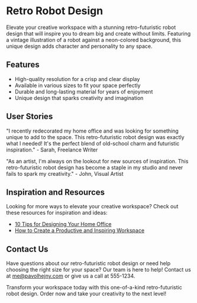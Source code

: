<!--font:Playfair Display-->

# Retro Robot Design

Elevate your creative workspace with a stunning retro-futuristic robot design that will inspire you to dream big and create without limits. Featuring a vintage illustration of a robot against a neon-colored background, this unique design adds character and personality to any space.

## Features

-   High-quality resolution for a crisp and clear display
-   Available in various sizes to fit your space perfectly
-   Durable and long-lasting material for years of enjoyment
-   Unique design that sparks creativity and imagination

## User Stories

"I recently redecorated my home office and was looking for something unique to add to the space. This retro-futuristic robot design was exactly what I needed! It's the perfect blend of old-school charm and futuristic inspiration." - Sarah, Freelance Writer

"As an artist, I'm always on the lookout for new sources of inspiration. This retro-futuristic robot design has become a staple in my studio and never fails to spark my creativity." - John, Visual Artist

## Inspiration and Resources

Looking for more ways to elevate your creative workspace? Check out these resources for inspiration and ideas:

-   [10 Tips for Designing Your Home Office](#)
-   [How to Create a Productive and Inspiring Workspace](#)

## Contact Us

Have questions about our retro-futuristic robot design or need help choosing the right size for your space? Our team is here to help! Contact us at me@pavolhejny.com or give us a call at 555-1234.

Transform your workspace today with this one-of-a-kind retro-futuristic robot design. Order now and take your creativity to the next level!

<!--

Write me content for website with wallpaper which alt text is:

"A retro-futuristic wallpaper featuring a vintage illustration of a robot, set against a neon-colored background."

The name/title of the page should not be 1:1 copy of the alt text but rather a real content of the website which is using this wallpaper.

- Use markdown format
- Start with heading
- Heading should be short and concise
- The content should look like a real website
- The website should not be about the wallpaper, wallpaper is just a related background
- Heading should be contain work "wallpaper" or "background"
- Include real sections like references, contact, user stories, etc. use things relevant to the page purpose.
- Feel free to use structure like headings, bullets, numbering, blockquotes, paragraphs, horizontal lines, etc.
- You can use formatting like bold or _italic_
- You can include UTF-8 emojis
- Links should be only #hash anchors (and you can refer to the document itself)
- Do not include images


---


# Retro-Futuristic Robot Wallpaper for Your Creative Workspace

Transform your workspace with this stunning retro-futuristic wallpaper featuring a vintage illustration of a robot, set against a neon-colored background. The perfect addition to any creative space, this wallpaper will inspire you to dream big and create without limits.

## Features

- High-quality resolution for a crisp and clear display
- Easy to install and remove without damaging your walls
- Durable and long-lasting material for years of enjoyment
- Unique design that adds character and personality to your workspace

## User Stories

"I was looking for a way to spruce up my home office and stumbled upon this amazing robot wallpaper. It's the perfect blend of retro and futuristic and really adds a unique touch to my workspace." - Emily, Freelance Writer

"I'm a graphic designer and I love having a creative environment to work in. This wallpaper is the perfect backdrop for my brainstorming sessions and helps me stay inspired throughout the day." - Michael, Graphic Designer

## References

Check out these resources for more information on how to create the ultimate creative workspace:

- [10 Tips for Designing Your Home Office](#)
- [The Benefits of a Creative Workspace](#)

## Contact Us

Have questions about our retro-futuristic robot wallpaper or need help with installation? Our team is here to help! Contact us at me@pavolhejny.com or give us a call at 555-1234.

Transform your workspace today with this one-of-a-kind retro-futuristic robot wallpaper. Order now and take your creativity to the next level!


---


Heading should not include word "wallpaper". The website should not be about the wallpaper itself, wallpaper is just a related background, rewrite whole content.


---


# Retro-Futuristic Robot Design for Your Creative Workspace

Elevate your creative workspace with a stunning retro-futuristic robot design that will inspire you to dream big and create without limits. Featuring a vintage illustration of a robot against a neon-colored background, this unique design adds character and personality to any space.

## Features

- High-quality resolution for a crisp and clear display
- Available in various sizes to fit your space perfectly
- Durable and long-lasting material for years of enjoyment
- Unique design that sparks creativity and imagination

## User Stories

"I recently redecorated my home office and was looking for something unique to add to the space. This retro-futuristic robot design was exactly what I needed! It's the perfect blend of old-school charm and futuristic inspiration." - Sarah, Freelance Writer

"As an artist, I'm always on the lookout for new sources of inspiration. This retro-futuristic robot design has become a staple in my studio and never fails to spark my creativity." - John, Visual Artist

## Inspiration and Resources

Looking for more ways to elevate your creative workspace? Check out these resources for inspiration and ideas:

- [10 Tips for Designing Your Home Office](#)
- [How to Create a Productive and Inspiring Workspace](#)

## Contact Us

Have questions about our retro-futuristic robot design or need help choosing the right size for your space? Our team is here to help! Contact us at me@pavolhejny.com or give us a call at 555-1234.

Transform your workspace today with this one-of-a-kind retro-futuristic robot design. Order now and take your creativity to the next level!

-->

